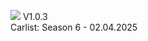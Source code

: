 [<img src="https://github.com/user-attachments/assets/f32ae56e-248a-4780-9c39-da9c1b17f73e">](https://shogun160.github.io/TCM-ZEN_DOMIZER/zendomizer_v1.0.3.html)
V1.0.3
<br>Carlist: Season 6 - 02.04.2025
